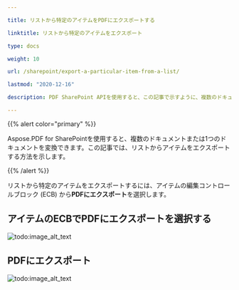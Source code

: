 ```yaml
---

title: リストから特定のアイテムをPDFにエクスポートする

linktitle: リストから特定のアイテムをエクスポート

type: docs

weight: 10

url: /sharepoint/export-a-particular-item-from-a-list/

lastmod: "2020-12-16"

description: PDF SharePoint APIを使用すると、この記事で示すように、複数のドキュメントまたは1つのドキュメントをPDFに変換できます。

---
```




{{% alert color="primary" %}}



Aspose.PDF for SharePointを使用すると、複数のドキュメントまたは1つのドキュメントを変換できます。この記事では、リストからアイテムをエクスポートする方法を示します。



{{% /alert %}}



リストから特定のアイテムをエクスポートするには、アイテムの編集コントロールブロック (ECB) から**PDFにエクスポート**を選択します。



## **アイテムのECBでPDFにエクスポートを選択する**



![todo:image_alt_text](export-a-particular-item-from-a-list_1.png)







## **PDFにエクスポート**



![todo:image_alt_text](export-a-particular-item-from-a-list_2.png)